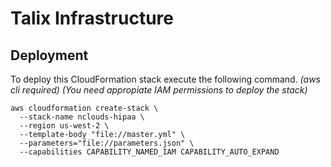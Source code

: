 # Talix Infrastructure




## Deployment

To deploy this CloudFormation stack execute the following command. *(aws cli required)* *(You need appropiate IAM permissions to deploy the stack)*

```console
aws cloudformation create-stack \
  --stack-name nclouds-hipaa \
  --region us-west-2 \
  --template-body "file://master.yml" \
  --parameters="file://parameters.json" \
  --capabilities CAPABILITY_NAMED_IAM CAPABILITY_AUTO_EXPAND
```
